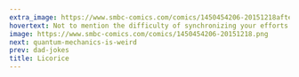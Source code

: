 ```yaml
---
extra_image: https://www.smbc-comics.com/comics/1450454206-20151218after.png
hovertext: Not to mention the difficulty of synchronizing your efforts with my once-per-solstice state of carnal arousal!
image: https://www.smbc-comics.com/comics/1450454206-20151218.png
next: quantum-mechanics-is-weird
prev: dad-jokes
title: Licorice
---
```

